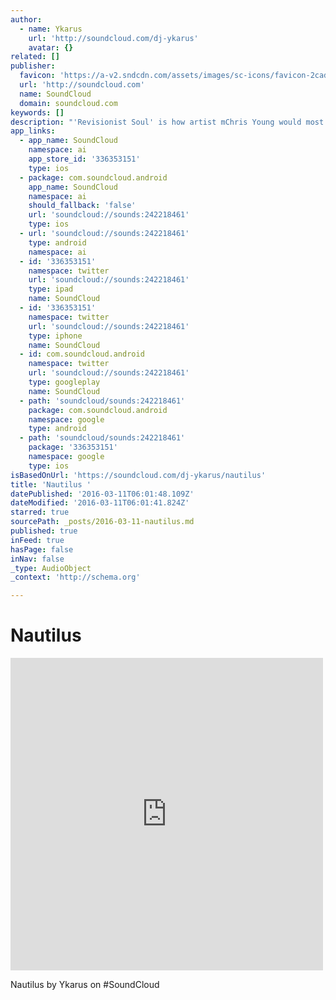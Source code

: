 ```yaml
---
author:
  - name: Ykarus
    url: 'http://soundcloud.com/dj-ykarus'
    avatar: {}
related: []
publisher:
  favicon: 'https://a-v2.sndcdn.com/assets/images/sc-icons/favicon-2cadd14b.ico'
  url: 'http://soundcloud.com'
  name: SoundCloud
  domain: soundcloud.com
keywords: []
description: "'Revisionist Soul' is how artist mChris Young would most succinctly describe his work as a DeeJay and Producer. Performing under the moniker, Ykarus, his musical leanings are decidedly deep house, alt"
app_links:
  - app_name: SoundCloud
    namespace: ai
    app_store_id: '336353151'
    type: ios
  - package: com.soundcloud.android
    app_name: SoundCloud
    namespace: ai
    should_fallback: 'false'
    url: 'soundcloud://sounds:242218461'
    type: ios
  - url: 'soundcloud://sounds:242218461'
    type: android
    namespace: ai
  - id: '336353151'
    namespace: twitter
    url: 'soundcloud://sounds:242218461'
    type: ipad
    name: SoundCloud
  - id: '336353151'
    namespace: twitter
    url: 'soundcloud://sounds:242218461'
    type: iphone
    name: SoundCloud
  - id: com.soundcloud.android
    namespace: twitter
    url: 'soundcloud://sounds:242218461'
    type: googleplay
    name: SoundCloud
  - path: 'soundcloud/sounds:242218461'
    package: com.soundcloud.android
    namespace: google
    type: android
  - path: 'soundcloud/sounds:242218461'
    package: '336353151'
    namespace: google
    type: ios
isBasedOnUrl: 'https://soundcloud.com/dj-ykarus/nautilus'
title: 'Nautilus '
datePublished: '2016-03-11T06:01:48.109Z'
dateModified: '2016-03-11T06:01:41.824Z'
starred: true
sourcePath: _posts/2016-03-11-nautilus.md
published: true
inFeed: true
hasPage: false
inNav: false
_type: AudioObject
_context: 'http://schema.org'

---
```

# Nautilus 

<iframe src="https://cdn.embedly.com/widgets/media.html?src=https%3A%2F%2Fw.soundcloud.com%2Fplayer%2F%3Fvisual%3Dtrue%26url%3Dhttp%253A%252F%252Fapi.soundcloud.com%252Ftracks%252F242218461%26show_artwork%3Dtrue&amp;url=https%3A%2F%2Fsoundcloud.com%2Fdj-ykarus%2Fnautilus&amp;image=http%3A%2F%2Fi1.sndcdn.com%2Fartworks-000143417636-5uchlp-t500x500.jpg&amp;key=b7d04c9b404c499eba89ee7072e1c4f7&amp;type=text%2Fhtml&amp;schema=soundcloud" width="500" height="500" scrolling="no" frameborder="0" allowfullscreen="allowfullscreen" style=""></iframe>

Nautilus by Ykarus on \#SoundCloud